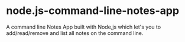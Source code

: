 # node.js-command-line-notes-app
A command line Notes App built with Node,js which let's you to add/read/remove and list all notes on the command line.
